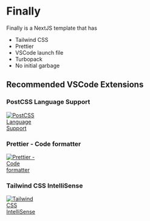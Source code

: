 # Finally

Finally is a NextJS template that has

-   Tailwind CSS
-   Prettier
-   VSCode launch file
-   Turbopack
-   No initial garbage

## Recommended VSCode Extensions

### PostCSS Language Support

<div style="max-width:100px">

[![PostCSS Language Support](https://csstools.gallerycdn.vsassets.io/extensions/csstools/postcss/1.0.9/1597724854049/Microsoft.VisualStudio.Services.Icons.Default)](https://marketplace.visualstudio.com/items?itemName=csstools.postcss)

</div>

### Prettier - Code formatter

<div style="max-width:100px">

[![Prettier - Code formatter](https://esbenp.gallerycdn.vsassets.io/extensions/esbenp/prettier-vscode/9.12.0/1682068702568/Microsoft.VisualStudio.Services.Icons.Default)](https://marketplace.visualstudio.com/items?itemName=esbenp.prettier-vscode)

</div>

### Tailwind CSS IntelliSense

<div style="max-width:100px">

[![Tailwind CSS IntelliSense](https://bradlc.gallerycdn.vsassets.io/extensions/bradlc/vscode-tailwindcss/0.9.11/1680168898408/Microsoft.VisualStudio.Services.Icons.Default)](https://marketplace.visualstudio.com/items?itemName=bradlc.vscode-tailwindcss)

</div>